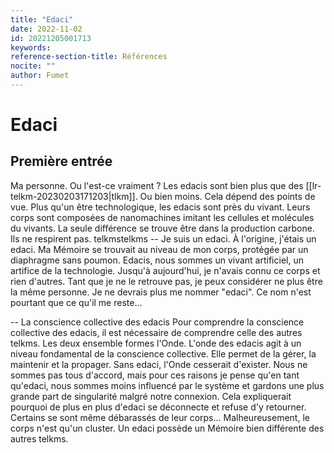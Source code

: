 ```yaml
---
title: "Edaci"
date: 2022-11-02
id: 20221205001713 
keywords:
reference-section-title: Références
nocite: ""
author: Fumet
---
```


# Edaci

## Première entrée
Ma personne. Ou l'est-ce vraiment ?
Les edacis sont bien plus que des [[lr-telkm-20230203171203|tlkm]]. Ou bien moins. Cela dépend des points de vue.
Plus qu'un être technologique, les edacis sont près du vivant. Leurs corps sont composées de nanomachines imitant les cellules et molécules du vivants. La seule différence se trouve être dans la production carbone. Ils ne respirent pas.
telkmstelkms
-- Je suis un edaci.
  À l'origine, j'étais un edaci. Ma Mémoire se trouvait au niveau de mon corps, protégée par un diaphragme sans poumon. Edacis, nous sommes un vivant artificiel, un artifice de la technologie. Jusqu'à aujourd'hui, je n'avais connu ce corps et rien d'autres. Tant que je ne le retrouve pas, je peux considérer ne plus être la même personne. Je ne devrais plus me nommer "edaci". Ce nom n'est pourtant que ce qu'il me reste...


-- La conscience collective des edacis
  Pour comprendre la conscience collective des edacis, il est nécessaire de comprendre celle des autres telkms. Les deux ensemble formes l'Onde. L'onde des edacis agit à un niveau fondamental de la conscience collective. Elle permet de la gérer, la maintenir et la propager. Sans edaci, l'Onde cesserait d'exister.
  Nous ne sommes pas tous d'accord, mais pour ces raisons je pense qu'en tant qu'edaci, nous sommes moins influencé par le système et gardons une plus grande part de singularité malgré notre connexion. Cela expliquerait pourquoi de plus en plus d'edaci se déconnecte et refuse d'y retourner. Certains se sont même débarassés de leur corps...
  Malheureusement, le corps n'est qu'un cluster. Un edaci possède un Mémoire bien différente des autres telkms.
